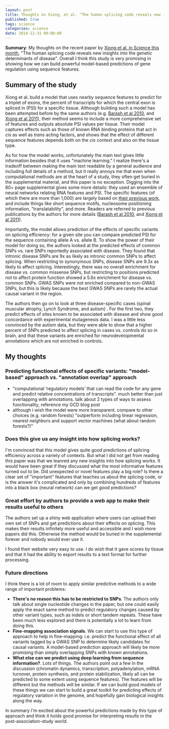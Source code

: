```yaml
---
layout: post
title: Thoughts on Xiong, et al. "The human splicing code reveals new insights into the genetic determinants of disease"
published: true
tags: science
categories: science
date: 2014-12-31 00:00:00
---
```


**Summary**: My thoughts on the recent paper by [Xiong et al. in Science this month](http://www.sciencemag.org/content/early/2014/12/17/science.1254806.full), "The human splicing code reveals new insights into the genetic determinants of disease". Overall I think this study is very promising in showing how we can build powerful model-based predictions of gene regulation using sequence features. 

## Summary of the study

Xiong et al. build a model that uses nearby sequence features to predict for a triplet of exons, the percent of transcripts for which the central exon is spliced in (PSI) for a specific tissue. Although building such a model has been attempted before by the same authors (e.g. [Barash et al 2010](http://www.nature.com/nature/journal/v465/n7294/full/nature09000.html), and [Xiong et al 2011](http://bioinformatics.oxfordjournals.org/content/27/18/2554.long)), their method seems to include a more comprehensive set of features and outputs absolute PSI values per tissue. Their model captures effects such as those of known RNA binding proteins that act in *cis* as well as *trans* acting factors, and shows that the effect of different sequence features depends both on the *cis* context and also on the tissue type.

As for how the model works, unfortunately the main text gives little information besides that it uses "machine learning." I realize there's a tradeoff between making the main text readable by a general audience and including full details of a method, but it really annoys me that even when computational methods are at the heart of a study, they often get buried in the supplemental material, and this paper is no exception. Digging into the 80+ page supplemental gives some more details: they used an ensemble of neural networks relating RNA features and PSI. The specific features (of which there are more than 1,000) are largely based on [their previous work](http://www.nature.com/nature/journal/v465/n7294/full/nature09000.html), and include things like short sequence motifs, nucleosome positioning information, "translatability", and more. Readers are referred to previous publications by the authors for more details ([Barash et al 2010](http://www.nature.com/nature/journal/v465/n7294/full/nature09000.html), and [Xiong et al 2011](http://bioinformatics.oxfordjournals.org/content/27/18/2554.long)).

Importantly, the model allows prediction of the effects of specific variants on splicing efficiency: for a given site you can compare predicted PSI for the sequence containing allele A vs. allele B. To show the power of their model for doing so, the authors looked at the predicted effects of common SNPs vs. rare SNPs reportedly associated with disease. They found that intronic disease SNPs are 9x as likely as intronic common SNPs to affect splicing. When restricting to synonymous SNPs, disease SNPs are 9.3x as likely to affect splicing. Interestingly, there was no overall enrichment for disease vs. common missense SNPs, but restricting to positions predicted not to affect protein function showed a 5.6x enrichment for disease vs. common SNPs. GWAS SNPs were not enriched compared to non-GWAS SNPs, but this is likely because the best GWAS SNPs are rarely the actual causal variant in the region.

The authors then go on to look at three disease-specific cases (spinal muscular atrophy, Lynch Syndrome, and autism) . For the first two, they predict effects of sites known to be associated with disease and show good concordance with experimental mutagenesis data. I was a little less convinced by the autism data, but they were able to show that a higher percent of SNPs predicted to affect splicing in cases vs. controls do so in brain, and that these variants are enriched for neurodevelopmental annotations which are not enriched in controls.

## My thoughts

### Predicting functional effects of specific variants: "model-based" approach vs. "annotation overlap" approach
- "computational ‘regulatory models’ that can read the code for any gene and predict relative concentrations of transcripts". much better than just overlapping with annotations. talk about 2 types of ways to assess functionality, reference my GCD blog post
- although i wish the model were more transparent. compare to other choices (e.g. random forests)
"outperform  including linear regression, nearest neighbors and support vector machines (what about random forests?)"

### Does this give us any insight into how splicing works?

I'm convinced that this model gives quite good predictions of splicing efficiency across a variety of contexts. But what I did not get from reading this paper was that we leanred any new insights into how splicing works. It would have been great if they discussed what the most informative features turned out to be. Did unexpected or novel features play a big role? Is there a clear set of "important" features that teaches us about the splicing code, or is the answer it's complicated and only by combining hundreds of features into a black box (neural network) can we get good predictions? 

### Great effort by authors to provide a web app to make their results useful to others

The authors set up a shiny web application where users can upload their own set of SNPs and get predictions about their effects on splicing. This makes their results infinitely more useful and accessible and I wish more papers did this. Otherwise the method would be buried in the supplemental forever and nobody would ever use it.

I found their website very easy to use. I do wish that it gave scores by tissue and that it had the ability to export results to a text format for further processing.

### Future directions

I think there is a lot of room to apply similar predictive methods to a wide range of important problems:

* **There's no reason this has to be restricted to SNPs**. The authors only talk about single nucleotide changes in the paper, but one could easily apply the exact same method to predict regulatory changes caused by other variant types, such as indels or short tandem repeats. These have been much less explored and there is potentially a lot to learn from doing this.
* **Fine-mapping association signals**. We can start to use this type of approach to help in fine-mapping: i.e. predict the functional effect of all variants tagged by a GWAS SNP to determine likely candidates for causal variants. A model-based prediction approach will likely be more promising than simply overlapping SNPs with known annotations.
* **What else can we predict using deep learning from sequence information?**. Lots of things. The authors point out a few in the discussion (chromatin dynamics, transcription, polyadenylation, mRNA turnover, protein synthesis, and protein stabilization, likely all can be predicted to some extent using sequence features). The features will be different but the methods will be similar. If we can build good models of these things we can start to build a great toolkit for predicting effects of regulatory variation in the genome, and hopefully gain biological insights along the way.

In summary I'm excited about the powerful predictions made by this type of approach and think it holds good promise for interpreting results in the post-association-study world.


